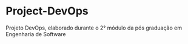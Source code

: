 # Project-DevOps
Projeto DevOps, elaborado durante o 2° módulo da pós graduação em Engenharia de Software
